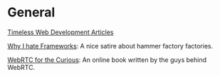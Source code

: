 
# General

[Timeless Web Development Articles](https://css-tricks.com/timeless-web-dev-articles/)

[Why I hate Frameworks](http://web.archive.org/web/20141018110445/http://discuss.joelonsoftware.com/?joel.3.219431.12): A nice satire about hammer factory factories. 

[WebRTC for the Curious](https://webrtcforthecurious.com/): An online book written by the guys behind WebRTC.